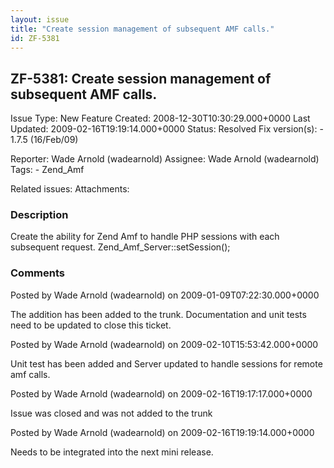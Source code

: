 ```yaml
---
layout: issue
title: "Create session management of subsequent AMF calls."
id: ZF-5381
---
```


ZF-5381: Create session management of subsequent AMF calls. 
------------------------------------------------------------

 Issue Type: New Feature Created: 2008-12-30T10:30:29.000+0000 Last Updated: 2009-02-16T19:19:14.000+0000 Status: Resolved Fix version(s): - 1.7.5 (16/Feb/09)
 
 Reporter:  Wade Arnold (wadearnold)  Assignee:  Wade Arnold (wadearnold)  Tags: - Zend\_Amf
 
 Related issues: 
 Attachments: 
### Description

Create the ability for Zend Amf to handle PHP sessions with each subsequent request. Zend\_Amf\_Server::setSession();

 

 

### Comments

Posted by Wade Arnold (wadearnold) on 2009-01-09T07:22:30.000+0000

The addition has been added to the trunk. Documentation and unit tests need to be updated to close this ticket.

 

 

Posted by Wade Arnold (wadearnold) on 2009-02-10T15:53:42.000+0000

Unit test has been added and Server updated to handle sessions for remote amf calls.

 

 

Posted by Wade Arnold (wadearnold) on 2009-02-16T19:17:17.000+0000

Issue was closed and was not added to the trunk

 

 

Posted by Wade Arnold (wadearnold) on 2009-02-16T19:19:14.000+0000

Needs to be integrated into the next mini release.

 

 